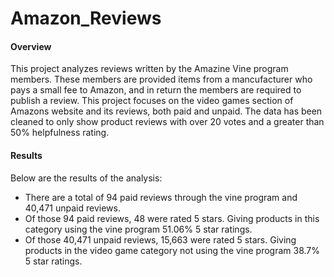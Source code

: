 # Amazon_Reviews

#### Overview

This project analyzes reviews written by the Amazine Vine program members. These members are provided items from a mancufacturer who pays a small fee to Amazon, and in return the members are required to publish a review. This project focuses on the video games section of Amazons website and its reviews, both paid and unpaid. The data has been cleaned to only show product reviews with over 20 votes and a greater than 50% helpfulness rating.

#### Results

Below are the results of the analysis:

- There are a total of 94 paid reviews through the vine program and 40,471 unpaid reviews.
- Of those 94 paid reviews, 48 were rated 5 stars. Giving products in this category using the vine program 51.06% 5 star ratings.
- Of those 40,471 unpaid reviews, 15,663 were rated 5 stars. Giving products in the video game category not using the vine program 38.7% 5 star ratings. 
